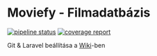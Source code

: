 # Moviefy - Filmadatbázis

[![pipeline status](http://gitlab-okt.sed.hu/IB153I-2_watchdogs-of-farron/Moviefy/badges/master/pipeline.svg)](http://gitlab-okt.sed.hu/IB153I-2_watchdogs-of-farron/Moviefy/commits/master) [![coverage report](http://gitlab-okt.sed.hu/IB153I-2_watchdogs-of-farron/Moviefy/badges/master/coverage.svg)](http://gitlab-okt.sed.hu/IB153I-2_watchdogs-of-farron/Moviefy/commits/master)

Git & Laravel beállítása a [Wiki](/../wikis/home)-ben
